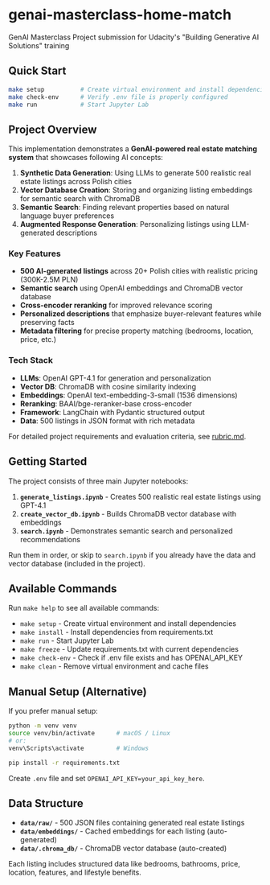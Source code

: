 # genai-masterclass-home-match
GenAI Masterclass Project submission for Udacity's "Building Generative AI Solutions" training

## Quick Start

```bash
make setup          # Create virtual environment and install dependencies
make check-env      # Verify .env file is properly configured
make run            # Start Jupyter Lab
```

## Project Overview

This implementation demonstrates a **GenAI-powered real estate matching system** that showcases following AI concepts:

1. **Synthetic Data Generation**: Using LLMs to generate 500 realistic real estate listings across Polish cities
2. **Vector Database Creation**: Storing and organizing listing embeddings for semantic search with ChromaDB
3. **Semantic Search**: Finding relevant properties based on natural language buyer preferences
4. **Augmented Response Generation**: Personalizing listings using LLM-generated descriptions

### Key Features

- **500 AI-generated listings** across 20+ Polish cities with realistic pricing (300K-2.5M PLN)
- **Semantic search** using OpenAI embeddings and ChromaDB vector database
- **Cross-encoder reranking** for improved relevance scoring
- **Personalized descriptions** that emphasize buyer-relevant features while preserving facts
- **Metadata filtering** for precise property matching (bedrooms, location, price, etc.)

### Tech Stack

- **LLMs**: OpenAI GPT-4.1 for generation and personalization
- **Vector DB**: ChromaDB with cosine similarity indexing
- **Embeddings**: OpenAI text-embedding-3-small (1536 dimensions)
- **Reranking**: BAAI/bge-reranker-base cross-encoder
- **Framework**: LangChain with Pydantic structured output
- **Data**: 500 listings in JSON format with rich metadata

For detailed project requirements and evaluation criteria, see [rubric.md](rubric.md).

## Getting Started

The project consists of three main Jupyter notebooks:

1. **`generate_listings.ipynb`** - Creates 500 realistic real estate listings using GPT-4.1
2. **`create_vector_db.ipynb`** - Builds ChromaDB vector database with embeddings
3. **`search.ipynb`** - Demonstrates semantic search and personalized recommendations

Run them in order, or skip to `search.ipynb` if you already have the data and vector database (included in the project).

## Available Commands

Run `make help` to see all available commands:

- `make setup` - Create virtual environment and install dependencies
- `make install` - Install dependencies from requirements.txt
- `make run` - Start Jupyter Lab
- `make freeze` - Update requirements.txt with current dependencies
- `make check-env` - Check if .env file exists and has OPENAI_API_KEY
- `make clean` - Remove virtual environment and cache files

## Manual Setup (Alternative)

If you prefer manual setup:

```bash
python -m venv venv
source venv/bin/activate      # macOS / Linux
# or:
venv\Scripts\activate         # Windows

pip install -r requirements.txt
```

Create `.env` file and set `OPENAI_API_KEY=your_api_key_here`.

## Data Structure

- **`data/raw/`** - 500 JSON files containing generated real estate listings
- **`data/embeddings/`** - Cached embeddings for each listing (auto-generated)
- **`data/.chroma_db/`** - ChromaDB vector database (auto-created)

Each listing includes structured data like bedrooms, bathrooms, price, location, features, and lifestyle benefits.